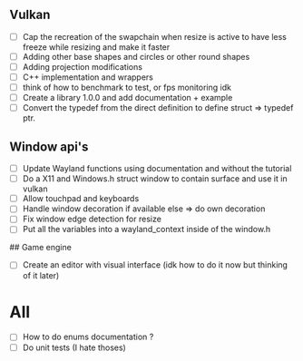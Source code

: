 ## Vulkan
- [ ] Cap the recreation of the swapchain when resize is active to have less freeze while resizing and make it faster
- [ ] Adding other base shapes and circles or other round shapes
- [ ] Adding projection modifications
- [ ] C++ implementation and wrappers
- [ ] think of how to benchmark to test, or fps monitoring idk
- [ ] Create a library 1.0.0 and add documentation + example
- [ ] Convert the typedef from the direct definition to define struct => typedef ptr.

## Window api's
- [ ] Update Wayland functions using documentation and without the tutorial
- [ ] Do a X11 and Windows.h struct window to contain surface and use it in vulkan
- [ ] Allow touchpad and keyboards
- [ ] Handle window decoration if available else => do own decoration
- [ ] Fix window edge detection for resize
- [ ] Put all the variables into a wayland_context inside of the window.h

## Game engine
- [ ] Create an editor with visual interface (idk how to do it now but thinking of it later)

# All
- [ ] How to do enums documentation ?
- [ ] Do unit tests (I hate thoses)
